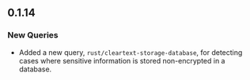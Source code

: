 ## 0.1.14

### New Queries

* Added a new query, `rust/cleartext-storage-database`, for detecting cases where sensitive information is stored non-encrypted in a database.
